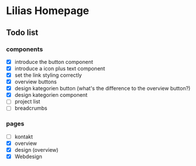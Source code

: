 # Lilias Homepage
## Todo list
### components
- [X] introduce the button component
- [X] introduce a icon plus text component
- [X] set the link styling correctly
- [X] overview buttons
- [X] design kategorien button (what's the difference to the overview button?)
- [X] design kategorien component
- [ ] project list
- [ ] breadcrumbs

### pages
- [ ] kontakt
- [X] overview
- [X] design (overview)
- [X] Webdesign
